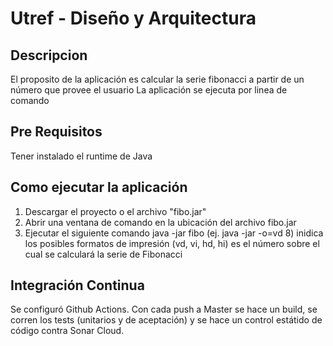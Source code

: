 # Utref - Diseño y Arquitectura

## Descripcion
El proposito de la aplicación es calcular la serie fibonacci a partir de un número que provee el usuario
La aplicación se ejecuta por linea de comando

## Pre Requisitos
Tener instalado el runtime de Java

## Como ejecutar la aplicación
1. Descargar el proyecto o el archivo "fibo.jar"
2. Abrir una ventana de comando en la ubicación del archivo fibo.jar
3. Ejecutar el siguiente comando java -jar fibo <print-mode> <serie-number> (ej. java -jar -o=vd 8)
<print-mode> inidica los posibles formatos de impresión (vd, vi, hd, hi)
<serie-number> es el número sobre el cual se calculará la serie de Fibonacci


## Integración Continua
Se configuró Github Actions. Con cada push a Master se hace un build, se corren los tests (unitarios y de aceptación) y se hace un control estátido de código contra Sonar Cloud.
